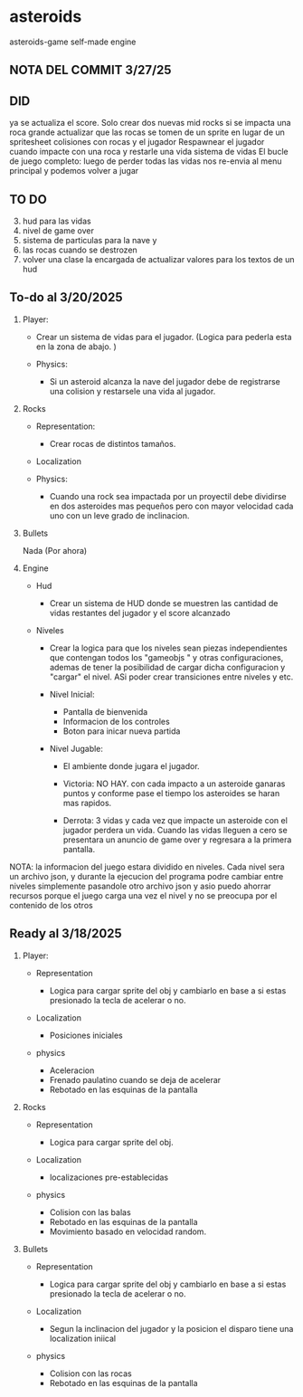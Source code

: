 # asteroids
asteroids-game self-made engine

## NOTA DEL COMMIT 3/27/25

## DID    

ya se actualiza el score. 
Solo crear dos nuevas mid rocks si se impacta una roca grande 
actualizar que las rocas se tomen de un sprite en lugar de un spritesheet
colisiones con rocas y el jugador
Respawnear el jugador cuando impacte con una roca y restarle una vida
sistema de vidas
El bucle de juego completo: luego de perder todas las vidas nos re-envia al menu principal y podemos volver a jugar

## TO DO 

3. hud para las vidas
4. nivel de game over
5. sistema de particulas para la nave y 
6. las rocas cuando se destrozen
7. volver una clase la encargada de actualizar valores para los textos de un hud

## To-do al 3/20/2025


1. Player: 

    * Crear un sistema de vidas para el jugador. (Logica para pederla esta en la zona de abajo. )

    * Physics: 
        - Si un asteroid alcanza la nave del jugador debe de registrarse una colision y restarsele una vida al jugador. 


2. Rocks

    * Representation: 

        - Crear rocas de distintos tamaños. 

    * Localization
    
    * Physics: 

        - Cuando una rock sea impactada por un proyectil debe dividirse en dos asteroides mas pequeños pero con mayor velocidad cada uno con un leve grado de inclinacion. 

3. Bullets

    Nada (Por ahora)

4. Engine

    * Hud 
        
        - Crear un sistema de HUD donde se muestren las cantidad de vidas restantes del jugador y el score alcanzado

    * Niveles 
        
        - Crear la logica para que los niveles sean piezas independientes que contengan todos los "gameobjs " y otras configuraciones, ademas de tener la posibilidad de cargar dicha configuracion y "cargar" el nivel. ASi poder crear transiciones entre niveles y etc.     

        * Nivel Inicial: 

            - Pantalla de bienvenida
            - Informacion de los controles
            - Boton para inicar nueva partida
        
        * Nivel Jugable: 

            - El ambiente donde jugara el jugador. 
            
            - Victoria: NO HAY. con cada impacto a un asteroide ganaras puntos y conforme pase el tiempo los asteroides se haran mas rapidos. 

            - Derrota: 3 vidas y cada vez que impacte un asteroide con el jugador perdera un vida. Cuando las vidas lleguen a cero se presentara un anuncio de game over y regresara a la primera pantalla.  

NOTA: 
la informacion del juego estara dividido en niveles. Cada nivel sera un archivo json, y durante la ejecucion del programa podre cambiar entre niveles simplemente pasandole otro archivo json y asio puedo ahorrar recursos porque el juego carga una vez el nivel y no se preocupa por el contenido de los otros

## Ready al 3/18/2025

1. Player: 
    
    * Representation

        - Logica para cargar sprite del obj y cambiarlo en base a si estas presionado la tecla de acelerar o no. 

    * Localization

        - Posiciones iniciales

    * physics
        - Aceleracion 
        - Frenado paulatino cuando se deja de acelerar
        - Rebotado en las esquinas de la pantalla 

2. Rocks

    * Representation
        
        - Logica para cargar sprite del obj.

    * Localization

        - localizaciones pre-establecidas
    
    * physics
        
        - Colision con las balas
        - Rebotado en las esquinas de la pantalla 
        - Movimiento basado en velocidad random. 

3. Bullets

    * Representation
        
        - Logica para cargar sprite del obj y cambiarlo en base a si estas presionado la tecla de acelerar o no. 

    * Localization

        - Segun la inclinacion del jugador y la posicion el disparo tiene una localization iniical
    
    * physics
        
        - Colision con las rocas
        - Rebotado en las esquinas de la pantalla 




